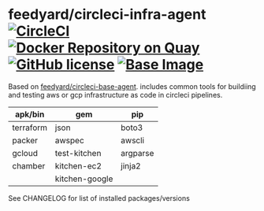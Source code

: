 # feedyard/circleci-infra-agent [![CircleCI](https://circleci.com/gh/feedyard/circleci-infra-agent.svg?style=svg)](https://circleci.com/gh/feedyard/circleci-infra-agent) [![Docker Repository on Quay](https://quay.io/repository/feedyard/circleci-infra-agent/status "Docker Repository on Quay")](https://quay.io/repository/feedyard/circleci-infra-agent) [![GitHub license](https://img.shields.io/badge/license-MIT-blue.svg)](https://raw.githubusercontent.com/feedyard/circleci-infra-agent/master/LICENSE) [![Base Image](https://img.shields.io/badge/FROM-alpine-blue.svg)](https://alpinelinux.org)

Based on [feedyard/circleci-base-agent](https://github.com/feedyard/circleci-base-agent). includes common tools for buildiing and testing
aws or gcp infrastructure as code in circleci pipelines.

apk/bin   | gem            | pip
----------|----------------|----
terraform | json           | boto3
packer    | awspec         | awscli
gcloud    | test-kitchen   | argparse
chamber   | kitchen-ec2    | jinja2
          | kitchen-google |

See CHANGELOG for list of installed packages/versions
